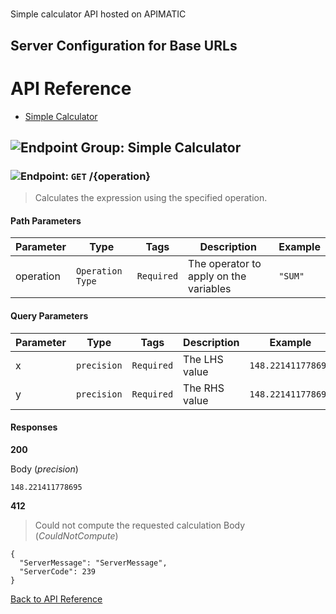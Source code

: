 # 

Simple calculator API hosted on APIMATIC



## Server Configuration for Base URLs







# <a name="api_reference"></a>API Reference

* [Simple Calculator](#simple_calculator)

## <a name="simple_calculator"></a>![Endpoint Group: ](https://apidocs.io/img/class.png "Simple Calculator") Simple Calculator


### <a name="calculate"></a>![Endpoint: ](https://apidocs.io/img/method.png "Calculate") `GET` /{operation}

> Calculates the expression using the specified operation.



#### Path Parameters
| Parameter | Type | Tags | Description | Example |
|-----------|------| ---- |-------------| ------- |
| operation | `Operation Type` |  ``` Required ```  | The operator to apply on the variables | `"SUM"` | 

#### Query Parameters
| Parameter | Type | Tags | Description | Example |
|-----------|------| ---- |-------------| ------- |
| x | `precision` |  ``` Required ```  | The LHS value | `148.221411778695` | 
| y | `precision` |  ``` Required ```  | The RHS value | `148.221411778695` | 

#### Responses
**200** 

Body (_precision_) 
```
148.221411778695
```


**412** 

> Could not compute the requested calculation
Body (_CouldNotCompute_) 
```
{
  "ServerMessage": "ServerMessage",
  "ServerCode": 239
}
```


[Back to API Reference](#api_reference)

